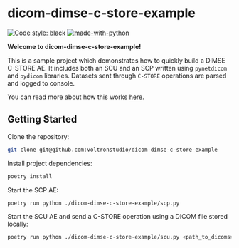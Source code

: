 # dicom-dimse-c-store-example

[![Code style: black](https://img.shields.io/badge/code%20style-black-000000.svg)](https://github.com/psf/black)
[![made-with-python](https://img.shields.io/badge/Made%20with-Python-1f425f.svg)](https://www.python.org/)

**Welcome to dicom-dimse-c-store-example!**

This is a sample project which demonstrates how to quickly build a DIMSE C-STORE AE. It includes both an SCU and an SCP written using `pynetdicom` and `pydicom` libraries. Datasets sent through `C-STORE` operations are parsed and logged to console.

You can read more about how this works [here](https://www.voltron.studio/article/build-a-dicom-dimse-c-store-service-with-python).

## Getting Started

Clone the repository:

```bash
git clone git@github.com:voltronstudio/dicom-dimse-c-store-example
```

Install project dependencies:

```bash
poetry install
```

Start the SCP AE:

```bash
poetry run python ./dicom-dimse-c-store-example/scp.py
```

Start the SCU AE and send a C-STORE operation using a DICOM file stored locally:

```bash
poetry run python ./dicom-dimse-c-store-example/scu.py <path_to_dicoms>
```
